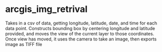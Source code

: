 # arcgis_img_retrival
Takes in a csv of data, getting longitude, latitude, date, and time for each data point. Constructs bounding box by centering longitude and latitude provided, and moves the view of the current layer to those coordinates. Once view has moved, it uses the camera to take an image, then exports image as TIFF file
